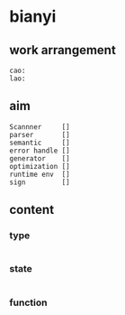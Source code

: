 # bianyi
## work arrangement
```
cao:
lao:
```
## aim
```
Scannner     []
parser       []
semantic     []
error handle []
generator    []
optimization []
runtime env  []
sign         []
```

## content
### type
```

```
### state
```
```
### function